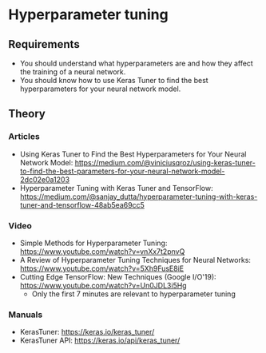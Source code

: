 # Hyperparameter tuning

## Requirements

-   You should understand what hyperparameters are and how they affect the training of a neural network.
-   You should know how to use Keras Tuner to find the best hyperparameters for your neural network model.

## Theory

### Articles

-   Using Keras Tuner to Find the Best Hyperparameters for Your Neural Network Model: https://medium.com/@viniciusqroz/using-keras-tuner-to-find-the-best-parameters-for-your-neural-network-model-2dc02e0a1203
-   Hyperparameter Tuning with Keras Tuner and TensorFlow: https://medium.com/@sanjay_dutta/hyperparameter-tuning-with-keras-tuner-and-tensorflow-48ab5ea69cc5

### Video

-   Simple Methods for Hyperparameter Tuning: https://www.youtube.com/watch?v=vnXx7t2pnvQ
-   A Review of Hyperparameter Tuning Techniques for Neural Networks: https://www.youtube.com/watch?v=5Xh9FusE8iE
-   Cutting Edge TensorFlow: New Techniques (Google I/O'19): https://www.youtube.com/watch?v=Un0JDL3i5Hg
    -   Only the first 7 minutes are relevant to hyperparameter tuning

### Manuals

-   KerasTuner: https://keras.io/keras_tuner/
-   KerasTuner API: https://keras.io/api/keras_tuner/
